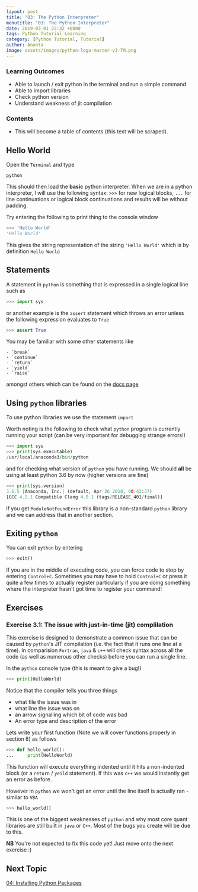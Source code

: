 ```yaml
---
layout: post
title: "03: The Python Interpreter"
menutitle: "03: The Python Interpreter"
date: 2019-03-01 22:32 +0000
tags: Python Tutorial Learning
category: [Python Tutorial, Tutorial]
author: Ananta
image: assets/images/python-logo-master-v3-TM.png
---
```



### Learning Outcomes

- Able to launch / exit python in the terminal and run a simple command
- Able to import libraries
- Check python version
- Understand weakness of jit compilation

### Contents

- This will become a table of contents (this text will be scraped).

## Hello World

Open the `Terminal` and type

    python

This should then load the **basic** python interpreter. When we are in a python interpreter, I will use the following syntax: `>>>` for new logical blocks, `...` for line continuations or logical block continuations and results will be without padding.

Try entering the following to print thing to the console window

```python
>>> 'Hello World'
'Hello World'
```

This gives the string representation of the string `'Hello World'` which is by definition `Hello World`

## Statements

A statement in `python` is something that is expressed in a single logical line such as

```python
>>> import sys
```

or another example is the `assert` statement which throws an error unless the following expression evaluates to `True`

```python
>>> assert True
```

You may be familiar with some other statements like

    - `break`
    - `continue`
    - `return`
    - `yield`
    - `raise`

amongst others which can be found on the [docs page](https://docs.python.org/3/reference/simple_stmts.html#grammar-token-expression-stmt)

## Using `python` libraries

To use python libraries we use the statement `import`

Worth noting is the following to check what `python` program is currently running your script (can be very important for debugging strange errors!)

```python
>>> import sys
>>> print(sys.executable)
/usr/local/anaconda3/bin/python
```

and for checking what version of `python` you have running. We should **all** be using at least python 3.6 by now (higher versions are fine)

```python
>>> print(sys.version)
3.6.5 |Anaconda, Inc.| (default, Apr 26 2018, 08:42:37)
[GCC 4.2.1 Compatible Clang 4.0.1 (tags/RELEASE_401/final)]
```

if you get `ModuleNotFoundError` this library is a non-standard `python` library and we can address that in another section.

## Exiting `python`

You can exit `python` by entering

```python
>>> exit()
```

If you are in the middle of executing code, you can force code to stop by entering `Control+C`. Sometimes you may have to hold `Control+C` or press it quite a few times to actually register particularly if you are doing something where the interpreter hasn't got time to register your command!

## Exercises

### Exercise 3.1: The issue with just-in-time (jit) complilation

This exercise is designed to demonstrate a common issue that can be caused by `python`'s JIT compilation (i.e. the fact that it runs one line at a time). In comparision `Fortran`, `java` & `c++` will check syntax across all the code (as well as numerous other checks) before you can run a single line.

In the `python` console type (this is meant to give a bug!)

```python
>>> print(HelloWorld)
```

Notice that the compiler tells you three things

- what file the issue was in
- what line the issue was on
- an arrow signalling which bit of code was bad
- An error type and description of the error

Lets write your first function (Note we will cover functions properly in section 8) as follows

```python
>>> def hello_world():
...     print(HelloWorld)
```

This function will execute everything indented until it hits a non-indented block (or a `return` / `yeild` statement). If this was `c++` we would instantly get an error as before.

However in `python` we won't get an error until the line itself is actually ran - similar to `VBA`

```python
>>> hello_world()
```

This is one of the biggest weaknesses of `python` and why most core quant libraries are still built in `java` or `C++`. Most of the bugs you create will be due to this.

**NB** You're not expected to fix this code yet! Just move onto the next exercise :)

## Next Topic

[04: Installing Python Packages](https://gowoogle.com/04-Installing-Python-Packages/)

